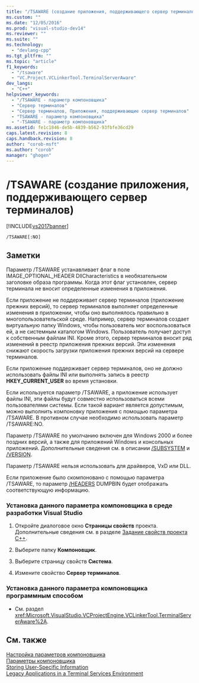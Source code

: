 ```yaml
---
title: "/TSAWARE (создание приложения, поддерживающего сервер терминалов) | Microsoft Docs"
ms.custom: ""
ms.date: "12/05/2016"
ms.prod: "visual-studio-dev14"
ms.reviewer: ""
ms.suite: ""
ms.technology: 
  - "devlang-cpp"
ms.tgt_pltfrm: ""
ms.topic: "article"
f1_keywords: 
  - "/tsaware"
  - "VC.Project.VCLinkerTool.TerminalServerAware"
dev_langs: 
  - "C++"
helpviewer_keywords: 
  - "/TSAWARE - параметр компоновщика"
  - "Сервер терминалов"
  - "Сервер терминалов, Приложения, поддерживающие сервер терминалов"
  - "TSAWARE - параметр компоновщика"
  - "-TSAWARE - параметр компоновщика"
ms.assetid: fe1c1846-de5b-4839-b562-93fbfe36cd29
caps.latest.revision: 8
caps.handback.revision: 8
author: "corob-msft"
ms.author: "corob"
manager: "ghogen"
---
```

# /TSAWARE (создание приложения, поддерживающего сервер терминалов)
[!INCLUDE[vs2017banner](../../assembler/inline/includes/vs2017banner.md)]

```  
/TSAWARE[:NO]  
```  
  
## Заметки  
 Параметр \/TSAWARE устанавливает флаг в поле IMAGE\_OPTIONAL\_HEADER DllCharacteristics в необязательном заголовке образа программы.  Когда этот флаг установлен, сервер терминала не вносит определенные изменения в приложения.  
  
 Если приложение не поддерживает сервер терминалов \(приложение прежних версий\), то сервер терминалов выполняет определенные изменения в приложении, чтобы оно выполнялось правильно в многопользовательской среде.  Например, сервер терминалов создает виртуальную папку Windows, чтобы пользователь мог воспользоваться ей, а не системным каталогом Windows.  Пользователь получает доступ к собственным файлам INI.  Кроме этого, сервер терминалов вносит ряд изменений в реестр приложения прежних версий.  Эти изменения снижают скорость загрузки приложения прежних версий на сервере терминалов.  
  
 Если приложение поддерживает сервер терминалов, оно не должно использовать файлы INI или выполнять запись в реестр **HKEY\_CURRENT\_USER** во время установки.  
  
 Если используется параметр \/TSAWARE, а приложение использует файлы INI, эти файлы будут совместно использоваться всеми пользователями системы.  Если такой вариант является допустимым, можно выполнить компоновку приложения с помощью параметра \/TSAWARE. В противном случае необходимо использовать параметр \/TSAWARE:NO.  
  
 Параметр \/TSAWARE по умолчанию включен для Windows 2000 и более поздних версий, а также для приложений Windows и консольных приложений.  Дополнительные сведения см. в описании [\/SUBSYSTEM](../../build/reference/subsystem-specify-subsystem.md) и [\/VERSION](../Topic/-VERSION%20\(Version%20Information\).md).  
  
 Параметр \/TSAWARE нельзя использовать для драйверов, VxD или DLL.  
  
 Если приложение было скомпоновано с помощью параметра \/TSAWARE, то параметр [\/HEADERS](../../build/reference/headers.md) DUMPBIN будет отображать соответствующую информацию.  
  
### Установка данного параметра компоновщика в среде разработки Visual Studio  
  
1.  Откройте диалоговое окно **Страницы свойств** проекта.  Дополнительные сведения см. в разделе [Задание свойств проекта C\+\+](../../ide/working-with-project-properties.md).  
  
2.  Выберите папку **Компоновщик**.  
  
3.  Выберите страницу свойств **Система**.  
  
4.  Измените свойство **Сервер терминалов**.  
  
### Установка данного параметра компоновщика программным способом  
  
-   См. раздел <xref:Microsoft.VisualStudio.VCProjectEngine.VCLinkerTool.TerminalServerAware%2A>.  
  
## См. также  
 [Настройка параметров компоновщика](../../build/reference/setting-linker-options.md)   
 [Параметры компоновщика](../../build/reference/linker-options.md)   
 [Storing User\-Specific Information](http://msdn.microsoft.com/library/aa383452)   
 [Legacy Applications in a Terminal Services Environment](https://msdn.microsoft.com/en-us/library/aa382957.aspx)